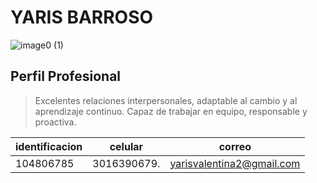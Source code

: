 # YARIS BARROSO
![image0 (1)](https://user-images.githubusercontent.com/126476940/221581132-612abe11-90bb-452f-bc42-bd2d6b41ecea.jpeg)
## Perfil Profesional
> Excelentes relaciones interpersonales, adaptable al cambio y al aprendizaje continuo. Capaz de trabajar en equipo, responsable y proactiva.

| **identificacion** | **celular** | **correo**
| ------------------ | ----------- |----------
| 104806785 | 3016390679. | yarisvalentina2@gmail.com
